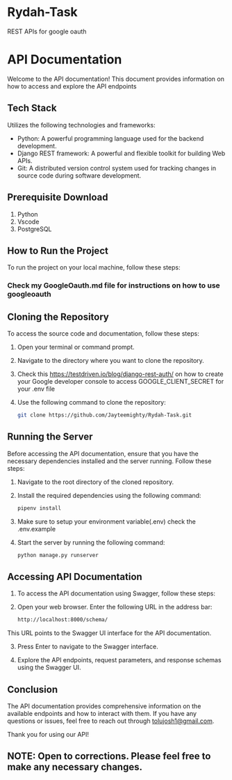 # Rydah-Task
REST APIs for google oauth

# API Documentation

Welcome to the API documentation! 
This document provides information on how to access and explore the API endpoints

## Tech Stack

Utilizes the following technologies and frameworks:

- Python: A powerful programming language used for the backend development.
- Django REST framework: A powerful and flexible toolkit for building Web APIs.
- Git: A distributed version control system used for tracking changes in source code during software development.

## Prerequisite Download
1. Python
2. Vscode
3. PostgreSQL

## How to Run the Project

To run the project on your local machine, follow these steps:

### Check my GoogleOauth.md file for instructions on how to use googleoauth


## Cloning the Repository

To access the source code and documentation, follow these steps:

1. Open your terminal or command prompt.
2. Navigate to the directory where you want to clone the repository.
3. Check this https://testdriven.io/blog/django-rest-auth/ on how to create your Google developer console to access GOOGLE_CLIENT_SECRET for your .env file
4. Use the following command to clone the repository:

   ```bash
   git clone https://github.com/Jayteemighty/Rydah-Task.git

## Running the Server

Before accessing the API documentation, ensure that you have the necessary dependencies installed and the server running. Follow these steps:

1. Navigate to the root directory of the cloned repository.
2. Install the required dependencies using the following command:

   ```bash
   pipenv install

3. Make sure to setup your environment variable(.env) check the .env.example
4. Start the server by running the following command:

   ```bash
   python manage.py runserver

## Accessing API Documentation

1. To access the API documentation using Swagger, follow these steps:

2. Open your web browser. Enter the following URL in the address bar:

   ```bash
   http://localhost:8000/schema/
   
This URL points to the Swagger UI interface for the API documentation.

3. Press Enter to navigate to the Swagger interface.

4. Explore the API endpoints, request parameters, and response schemas using the Swagger UI.

## Conclusion

The API documentation provides comprehensive information on the available endpoints and how to interact with them. If you have any questions or issues, feel free to reach out through tolujosh1@gmail.com.

Thank you for using our API!

## NOTE: Open to corrections. Please feel free to make any necessary changes.




